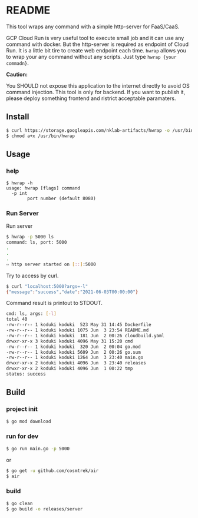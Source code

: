 README
=========

This tool wraps any command with a simple http-server for FaaS/CaaS.

GCP Cloud Run is very useful tool to execute small job and it can use any command with docker. But the http-server is required as endpoint of Cloud Run. It is a little bit tire to create web endpoint each time.
`hwrap` allows you to wrap your any command without any scripts. Just type `hwrap {your commadn}`.

**Caution:**

You SHOULD not expose this application to the internet directly to avoid OS command injection. This tool is only for backend. If you want to publish it, please deploy something frontend and ristrict acceptable paramaters.

Install
-------

```bash
$ curl https://storage.googleapis.com/nklab-artifacts/hwrap -o /usr/bin/hwrap 
$ chmod a+x /usr/bin/hwrap 
```

Usage
----

### help

```
$ hwrap -h
usage: hwrap [flags] command
  -p int
        port number (default 8080)
```

### Run Server

Run server

```bash
$ hwrap -p 5000 ls
command: ls, port: 5000
.
.
.
⇨ http server started on [::]:5000
```

Try to access by curl.

```bash
$ curl "localhost:5000?args=-l"
{"message":"success","date":"2021-06-03T00:00:00"}
```

Command result is printout to STDOUT.

```bash
cmd: ls, args: [-l]
total 40
-rw-r--r-- 1 koduki koduki  523 May 31 14:45 Dockerfile
-rw-r--r-- 1 koduki koduki 1075 Jun  3 23:54 README.md
-rw-r--r-- 1 koduki koduki  181 Jun  2 00:26 cloudbuild.yaml
drwxr-xr-x 3 koduki koduki 4096 May 31 15:20 cmd
-rw-r--r-- 1 koduki koduki  320 Jun  2 00:04 go.mod
-rw-r--r-- 1 koduki koduki 5609 Jun  2 00:26 go.sum
-rw-r--r-- 1 koduki koduki 1264 Jun  3 23:40 main.go
drwxr-xr-x 2 koduki koduki 4096 Jun  3 23:40 releases
drwxr-xr-x 2 koduki koduki 4096 Jun  1 00:22 tmp
status: success
```

Build
-------

### project init

```bash
$ go mod download
```

### run for dev

```bash
$ go run main.go -p 5000
```

or

```bash
$ go get -u github.com/cosmtrek/air
$ air
```

### build

```bash
$ go clean
$ go build -o releases/server
```
